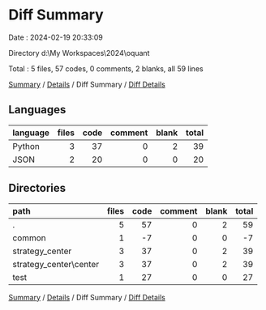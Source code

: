 # Diff Summary

Date : 2024-02-19 20:33:09

Directory d:\\My Workspaces\\2024\\oquant

Total : 5 files,  57 codes, 0 comments, 2 blanks, all 59 lines

[Summary](results.md) / [Details](details.md) / Diff Summary / [Diff Details](diff-details.md)

## Languages
| language | files | code | comment | blank | total |
| :--- | ---: | ---: | ---: | ---: | ---: |
| Python | 3 | 37 | 0 | 2 | 39 |
| JSON | 2 | 20 | 0 | 0 | 20 |

## Directories
| path | files | code | comment | blank | total |
| :--- | ---: | ---: | ---: | ---: | ---: |
| . | 5 | 57 | 0 | 2 | 59 |
| common | 1 | -7 | 0 | 0 | -7 |
| strategy_center | 3 | 37 | 0 | 2 | 39 |
| strategy_center\\center | 3 | 37 | 0 | 2 | 39 |
| test | 1 | 27 | 0 | 0 | 27 |

[Summary](results.md) / [Details](details.md) / Diff Summary / [Diff Details](diff-details.md)